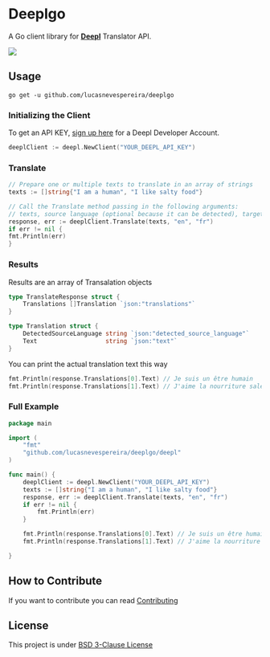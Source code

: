 # Deeplgo

A Go client library for **[Deepl](https://www.deepl.com)** Translator API.

<img src="https://img.shields.io/github/go-mod/go-version/lucasnevespereira/deeplgo">

## Usage

```
go get -u github.com/lucasnevespereira/deeplgo
```
### Initializing the Client
To get an API KEY, [sign up here](https://www.deepl.com/pro#developer) for a Deepl Developer Account.
```go
deeplClient := deepl.NewClient("YOUR_DEEPL_API_KEY")
```

### Translate
```go
// Prepare one or multiple texts to translate in an array of strings
texts := []string{"I am a human", "I like salty food"}

// Call the Translate method passing in the following arguments:
// texts, source language (optional because it can be detected), target language
response, err := deeplClient.Translate(texts, "en", "fr")
if err != nil {
fmt.Println(err)
}
```

### Results

Results are an array of Transalation objects

```go
type TranslateResponse struct {
	Translations []Translation `json:"translations"`
}

type Translation struct {
	DetectedSourceLanguage string `json:"detected_source_language"`
	Text                   string `json:"text"`
}
```

You can print the actual translation text this way
```go
fmt.Println(response.Translations[0].Text) // Je suis un être humain
fmt.Println(response.Translations[1].Text) // J'aime la nourriture salée
```


### Full Example
```go
package main

import (
	"fmt"
	"github.com/lucasnevespereira/deeplgo/deepl"
)

func main() {
	deeplClient := deepl.NewClient("YOUR_DEEPL_API_KEY")
	texts := []string{"I am a human", "I like salty food"}
	response, err := deeplClient.Translate(texts, "en", "fr")
	if err != nil {
		fmt.Println(err)
	}

	fmt.Println(response.Translations[0].Text) // Je suis un être humain
	fmt.Println(response.Translations[1].Text) // J'aime la nourriture salée

}
```



## How to Contribute

If you want to contribute you can read [Contributing](CONTRIBUTING.md)


## License

This project is under [BSD 3-Clause License](LICENSE)


